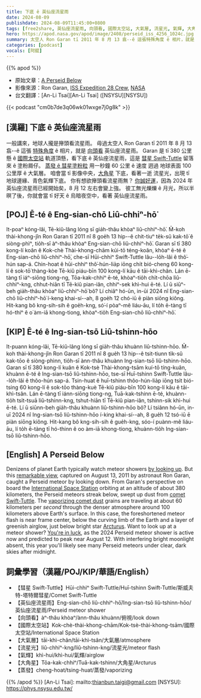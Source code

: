 ```yaml
---
title: 下底 ê 英仙座流星雨
date: 2024-08-09
publishdate: 2024-08-09T11:45:00+0800
tags: [free2share, 英仙座流星雨, 向頭看, 國際太空站, 大氣層, 流星光, 氣輝, 大角星, 彗星 Swift-Tuttle, 蒸發]
hero: https://apod.nasa.gov/apod/image/2408/perseid_iss_4256_1024c.jpg
summary: 太空人 Ron Garan tī 2011 年 8 月 13 翕--ê 這張特殊角度 ê 相片，就是 向頭看 英仙座流星雨。
categories: [podcast]
vocals: [阿錕]
---
```


{{% apod %}}

- 原始文章：[A Perseid Below](https://apod.nasa.gov/apod/ap240809.html)
- 影像來源：Ron Garan, [ISS Expedition 28 Crew](https://www.nasa.gov/mission_pages/station/expeditions/expedition28/index.html), [NASA](https://www.nasa.gov/)
- 台文翻譯：[An-Li Tsai][An-Li Tsai] ([NSYSU][NSYSU])

{{< podcast "cm0b7de3q06wk01wxge7j0g8k" >}}

## [漢羅] 下底 ê 英仙座流星雨
一般講來，地球人攏是攑頭看流星雨。
毋過太空人 Ron Garan tī 2011 年 8 月 13 翕--ê 這張 [特殊角度][remarkable view] ê 相片，就是 [向頭看][by looking up] 英仙座流星雨。
Garan 是 tī 380 公里懸 ê [國際太空站][International Space Station] 軌道頂懸，看下底 ê 英仙座流星雨，這是 [彗星 Swift-Tuttle][comet Swift-Tuttle] 留落來 ê 塗粉屑仔。
[蒸發 ê 彗星塗粉粒][vaporizing comet dust] 用一秒鐘 60 公里 ê 速度 迵過 地球表面 100 公里厚 ê 大氣層。
咱會當 tī 影像中央，[大角星][Arcturus] 下底，看著一逝 流星光，出現 tī 地球邊緣、青色氣輝下底。
你有想欲攑頭看流星雨無？
[你誠好運][You're in luck]，因為 2024 年 英仙座流星雨已經開始矣，8 月 12 左右會變上強。
彼工無光爍爍 ê 月光，所以半暝了後，你就會當 tī 好天 ê 烏暗夜空中，看著 英仙座流星雨。

## [POJ] Ē-té ê Eng-sian-chō Liû-chhiⁿ-hō͘
It-poaⁿ kóng-lâi, Tē-kiû-lâng lóng sī gia̍h-thâu khòaⁿ liû-chhiⁿ-hō͘.
M̄-koh thài-khong-jîn Ron Garan tī 2011 nî 8 goe̍h 13 hip--ê chit-tiuⁿ te̍k-sû kak-tō͘ ê siòng-phìⁿ, tio̍h-sī àⁿ-thâu khòaⁿ Eng-sian-chō liû-chhiⁿ-hō͘.
Garan sī tī 380 kong-lí koân ê Kok-chè Thài-khong-chām kúi-tō téng-koân, khòaⁿ ē-té ê Eng-sian-chō liû-chhiⁿ-hō͘, che-sī Hūi-chhiⁿ Swift-Tuttle lâu--lo̍h-lâi ê thô͘-hún sap-á.
Chin-hoat ê hūi-chhiⁿ thô͘-hún-lia̍p iōng chi̍t bió-cheng 60 kong-lí ê sok-tō͘ thàng-kòe Tē-kiû piáu-bīn 100 kong-lí kāu ê tāi-khì-chân.
Lán ē-tàng tī iáⁿ-siōng tiong-ng, Tōa-kak-chhiⁿ ē-té, khòaⁿ-tio̍h chi̍t-chōa liû-chhiⁿ-kng, chhut-hiān tī Tē-kiû pian-iân, chhiⁿ-sek khì-hui ē-té.
Lí ū siūⁿ-beh gia̍h-thâu khòaⁿ liû-chhiⁿ-hō͘ bô?
Lí chiâⁿ hó-ūn, in-ūi 2024 nî Eng-sian-chō liû-chhiⁿ-hō͘ í-keng khai-sí--ah, 8 goe̍h 12 chó-iū ē piàn siōng kiông.
Hit-kang bô kng-sih-sih ê goe̍h-kng, só͘-í pòaⁿ-mê liáu-āu, lí to̍h ē-tàng tī hó-thiⁿ ê o͘ àm-iā khong-tiong, khòaⁿ-tio̍h Eng-sian-chō liû-chhiⁿ-hō͘.

## [KIP] Ē-té ê Ing-sian-tsō Liû-tshinn-hōo
It-puann kóng-lâi, Tē-kiû-lâng lóng sī gia̍h-thâu khuànn liû-tshinn-hōo.
M̄-koh thài-khong-jîn Ron Garan tī 2011 nî 8 gue̍h 13 hip--ê tsit-tiunn ti̍k-sû kak-tōo ê siòng-phìnn, tio̍h-sī ànn-thâu khuànn Ing-sian-tsō liû-tshinn-hōo.
Garan sī tī 380 kong-lí kuân ê Kok-tsè Thài-khong-tsām kuí-tō tíng-kuân, khuànn ē-té ê Ing-sian-tsō liû-tshinn-hōo, tse-sī Huī-tshinn Swift-Tuttle lâu--lo̍h-lâi ê thôo-hún sap-á.
Tsin-huat ê huī-tshinn thôo-hún-lia̍p iōng tsi̍t bió-tsing 60 kong-lí ê sok-tōo thàng-kuè Tē-kiû piáu-bīn 100 kong-lí kāu ê tāi-khì-tsân.
Lán ē-tàng tī iánn-siōng tiong-ng, Tuā-kak-tshinn ē-té, khuànn-tio̍h tsi̍t-tsuā liû-tshinn-kng, tshut-hiān tī Tē-kiû pian-iân, tshinn-sik khì-hui ē-té.
Lí ū siūnn-beh gia̍h-thâu khuànn liû-tshinn-hōo bô?
Lí tsiânn hó-ūn, in-uī 2024 nî Ing-sian-tsō liû-tshinn-hōo í-king khai-sí--ah, 8 gue̍h 12 tsó-iū ē piàn siōng kiông.
Hit-kang bô kng-sih-sih ê gue̍h-kng, sóo-í puànn-mê liáu-āu, lí to̍h ē-tàng tī hó-thinn ê oo àm-iā khong-tiong, khuànn-tio̍h Ing-sian-tsō liû-tshinn-hōo.

## [English] A Perseid Below
Denizens of planet Earth typically watch meteor showers [by looking up][by looking up].
But this [remarkable view][remarkable view], captured on August 13, 2011 by astronaut Ron Garan, caught a Perseid meteor by looking down.
From Garan's perspective on board the [International Space Station][International Space Station] orbiting at an altitude of about 380 kilometers, the Perseid meteors streak below, swept up dust from [comet Swift-Tuttle][comet Swift-Tuttle].
The [vaporizing comet dust][vaporizing comet dust] grains are traveling at about 60 kilometers per _second_ through the denser atmosphere around 100 kilometers above Earth's surface.
In this case, the foreshortened meteor flash is near frame center, below the curving limb of the Earth and a layer of greenish airglow, just below bright star [Arcturus][Arcturus].
Want to look up at a meteor shower?
[You're in luck][You're in luck], as the 2024 Perseid meteor shower is active now and predicted to peak near August 12.
With interfering bright moonlight absent, this year you'll likely see many Perseid meteors under clear, dark skies after midnight.

## 詞彙學習（漢羅/POJ/KIP/華語/English）
- 【彗星 Swift-Tuttle】Hūi-chhiⁿ Swift-Tuttle/Huī-tshinn Swift-Tuttle/斯威夫特-塔特爾彗星/Comet Swift-Tuttle
- 【英仙座流星雨】Eng-sian-chō liû-chhiⁿ-hō͘/Ing-sian-tsō liû-tshinn-hōo/英仙座流星雨/Perseid meteor shower
- 【向頭看】àⁿ-thâu khòaⁿ/ànn-thâu khuànn/俯視/look down
- 【國際太空站】Kok-chè-thài-khong-chām/Kok-tsè-thài-khong-tsām/國際太空站/International Space Station
- 【大氣層】tāi-khì-chân/tāi-khì-tsân/大氣層/atmosphere
- 【流星光】liû-chhiⁿ-kng/liû-tshinn-kng/流星光/meteor flash
- 【氣輝】khì-hui/khì-hui/氣輝/airglow
- 【大角星】Tōa-kak-chhiⁿ/Tuā-kak-tshinn/大角星/Arcturus
- 【蒸發】cheng-hoat/tsing-huat/蒸發/vaporizing

{{% /apod %}}
[An-Li Tsai]: mailto:thianbun.taigi@gmail.com
[NSYSU]: https://phys.nsysu.edu.tw/

[copyright]: https://apod.nasa.gov/apod/fap/lib/about_apod.html#srapply
[License3]: https://creativecommons.org/licenses/by/3.0/
[License2]:https://creativecommons.org/licenses/by-nc-nd/2.0/

[by looking up]:https://apod.nasa.gov/apod/ap190815.html
[remarkable view]:https://images.nasa.gov/details/iss028e024847
[International Space Station]:https://www.nasa.gov/international-space-station/
[comet Swift-Tuttle]:https://apod.nasa.gov/apod/ap240808.html
[vaporizing comet dust]:https://science.nasa.gov/solar-system/meteors-meteorites/perseids/
[Arcturus]:https://apod.nasa.gov/apod/ap090704.hml
[You're in luck]:https://earthsky.org/astronomy-essentials/everything-you-need-to-know-perseid-meteor-shower/
